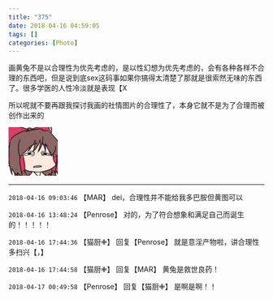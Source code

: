 ```yaml
---
title: "375"
date: 2018-04-16 04:59:05
tags: []
categories: [Photo]
---
```


<p>画黄兔不是以合理性为优先考虑的，是以性幻想为优先考虑的，会有各种各样不合理的东西吧，但是说到底sex这码事如果你搞得太清楚了那就是很索然无味的东西了。很多学医的人性冷淡就是表现【X</p> 
<p>所以呢就不要再跟我探讨我画的社情图片的合理性了，本身它就不是为了合理而被创作出来的</p>

![](https://raw.githubusercontent.com/alicewish/meowchain247/master/img_cVZNdzJtQk9JV2Y3a0lxK2VSOFdXazBHYlN5VGhjSDN4Wi9PTDZWdXEreTZjS21DVld3NFBBPT0.jpg)

---

`2018-04-16 09:03:46` 【MAR】 dei，合理性并不能给我多巴胺但黄图可以

`2018-04-16 13:48:24` 【Penrose】 对的，为了符合想象和满足自己而诞生的！！！！！

`2018-04-16 17:44:36` 【猫厨✙】 回复【Penrose】 就是意淫产物啦，讲合理性多扫兴【，】

`2018-04-16 17:44:58` 【猫厨✙】 回复【MAR】 黄兔是救世良药！

`2018-04-17 00:49:58` 【Penrose】 回复【猫厨✙】 是啊是啊！！
